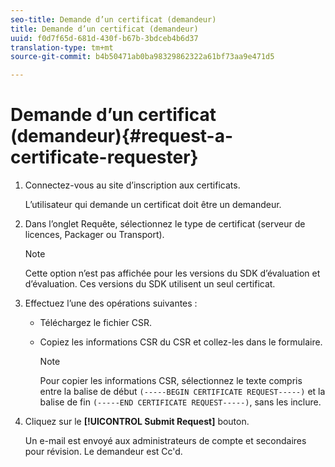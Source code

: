 ```yaml
---
seo-title: Demande d’un certificat (demandeur)
title: Demande d’un certificat (demandeur)
uuid: f0d7f65d-681d-430f-b67b-3bdceb4b6d37
translation-type: tm+mt
source-git-commit: b4b50471ab0ba98329862322a61bf73aa9e471d5

---
```



# Demande d’un certificat (demandeur){#request-a-certificate-requester}

1. Connectez-vous au site d’inscription aux certificats.

   L’utilisateur qui demande un certificat doit être un demandeur.

1. Dans l’onglet Requête, sélectionnez le type de certificat (serveur de licences, Packager ou Transport).

   >[!NOTE]
   >
   >Cette option n’est pas affichée pour les versions du SDK d’évaluation et d’évaluation. Ces versions du SDK utilisent un seul certificat.

1. Effectuez l’une des opérations suivantes :

   * Téléchargez le fichier CSR.
   * Copiez les informations CSR du CSR et collez-les dans le formulaire.

      >[!NOTE]
      >
      >Pour copier les informations CSR, sélectionnez le texte compris entre la balise de début `(-----BEGIN CERTIFICATE REQUEST-----)` et la balise de fin `(-----END CERTIFICATE REQUEST-----)`, sans les inclure.

1. Cliquez sur le **[!UICONTROL Submit Request]** bouton.

   Un e-mail est envoyé aux administrateurs de compte et secondaires pour révision. Le demandeur est Cc&#39;d.

